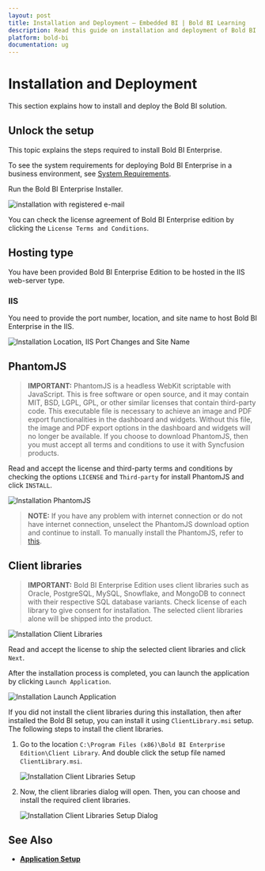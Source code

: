 ```yaml
---
layout: post
title: Installation and Deployment – Embedded BI | Bold BI Learning
description: Read this guide on installation and deployment of Bold BI Embedded in your own servers or private cloud. 
platform: bold-bi
documentation: ug
---
```


# Installation and Deployment 

This section explains how to install and deploy the Bold BI solution. 

## Unlock the setup

This topic explains the steps required to install Bold BI Enterprise.

To see the system requirements for deploying Bold BI Enterprise in a business environment, see [System Requirements](/embedded-bi/setup/overview/#prerequisites).

Run the Bold BI Enterprise Installer.

![installation with registered e-mail](/static/assets/embedded/setup/images/installation-step-1.png)

You can check the license agreement of Bold BI Enterprise edition by clicking the `License Terms and Conditions`.

## Hosting type

You have been provided Bold BI Enterprise Edition to be hosted in the IIS web-server type.

### IIS

You need to provide the port number, location, and site name to host Bold BI Enterprise in the IIS.

![Installation Location, IIS Port Changes and Site Name](/static/assets/embedded/setup/images/installation-IIS.png)

## PhantomJS

> **IMPORTANT:** PhantomJS is a headless WebKit scriptable with JavaScript. This is free software or open source, and it may contain MIT, BSD, LGPL, GPL, or other similar licenses that contain third-party code. This executable file is necessary to achieve an image and PDF export functionalities in the dashboard and widgets. Without this file, the image and PDF export options in the dashboard and widgets will no longer be available. If you choose to download PhantomJS, then you must accept all terms and conditions to use it with Syncfusion products.

Read and accept the license and third-party terms and conditions by checking the options `LICENSE` and `Third-party` for install PhantomJS and click `INSTALL`.

![Installation PhantomJS](/static/assets/embedded/setup/images/installation-phantomjs.png)  

> **NOTE:** If you have any problem with internet connection or do not have internet connection, unselect the PhantomJS download option and continue to install. To manually install the PhantomJS, refer to [this](/embedded-bi/faq/how-to-install-phantomjs-manually/).

## Client libraries

> **IMPORTANT:** Bold BI Enterprise Edition uses client libraries such as Oracle, PostgreSQL, MySQL, Snowflake, and MongoDB to connect with their respective SQL database variants. Check license of each library to give consent for installation. The selected client libraries alone will be shipped into the product.

![Installation Client Libraries](/static/assets/embedded/setup/images/installation-clientlibraries.png)

Read and accept the license to ship the selected client libraries and click `Next`.

After the installation process is completed, you can launch the application by clicking `Launch Application`.

![Installation Launch Application](/static/assets/embedded/setup/images/installation-launchapplication.png)

If you did not install the client libraries during this installation, then after installed the Bold BI setup, you can install it using `ClientLibrary.msi` setup.  The following steps to install the client libraries.
1.	Go to the location `C:\Program Files (x86)\Bold BI Enterprise Edition\Client Library`. And double click the setup file named `ClientLibrary.msi`.

    ![Installation Client Libraries Setup](/static/assets/embedded/setup/images/installation-clientlibraries_setup.png)

2.	Now, the client libraries dialog will open. Then, you can choose and install the required client libraries.

    ![Installation Client Libraries Setup Dialog](/static/assets/embedded/setup/images/installation-clientlibraries_setup_dialog.png)

## See Also

* [**Application Setup**](/embedded-bi/application-startup/)